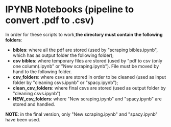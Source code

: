 # IPYNB Notebooks (pipeline to convert .pdf to .csv)

In order for these scripts to work,<b>the directory must contain the following folders</b>:
- <b>bibles</b>: where all the pdf are stored (used by "scraping bibles.ipynb", which has as output folder the following folder);
- <b>csv bibles</b>: where temporary files are stored (used by "pdf to csv (only one column).ipynb" or "New scraping.ipynb"). File must be moved by hand to the following folder.
- <b>csv_folders</b>: where csvs are stored in order to be cleaned (used as input folder by "cleaning csvs.ipynb" or "spacy.ipynb");
- <b>clean_csv_folders</b>: where final csvs are stored (used as output folder by "cleaning csvs.ipynb")
- <b>NEW_csv_folders</b>: where "New scraping.ipynb" and "spacy.ipynb" are stored and handled.

<b>NOTE</b>: in the final version, only "New scraping.ipynb" and "spacy.ipynb" have been used.
